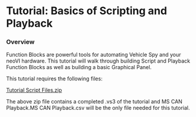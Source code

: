 # Tutorial: Basics of Scripting and Playback

### Overview

Function Blocks are powerful tools for automating Vehicle Spy and your neoVI hardware. This tutorial will walk through building Script and Playback Function Blocks as well as building a basic Graphical Panel.

This tutorial requires the following files:

[Tutorial Script Files.zip](https://cdn.intrepidcs.net/support/VehicleSpy/SpyFbExample2Files.zip)

The above zip file contains a completed .vs3 of the tutorial and MS CAN Playback.MS CAN Playback.csv will be the only file needed for this tutorial.
